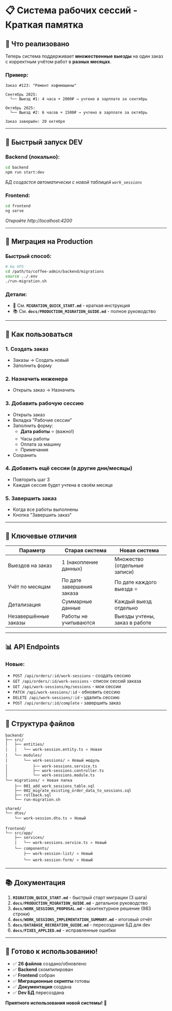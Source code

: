 # 📋 Система рабочих сессий - Краткая памятка

## 🎯 Что реализовано

Теперь система поддерживает **множественные выезды** на один заказ с корректным учётом работ в **разных месяцах**.

### Пример:

```
Заказ #123: "Ремонт кофемашины"

Сентябрь 2025:
  └── Выезд #1: 4 часа + 2000₽ → учтено в зарплате за сентябрь

Октябрь 2025:
  └── Выезд #2: 6 часов + 1500₽ → учтено в зарплате за октябрь

Заказ завершён: 20 октября
```

---

## 🚀 Быстрый запуск DEV

### Backend (локально):

```bash
cd backend
npm run start:dev
```

_БД создастся автоматически с новой таблицей `work_sessions`_

### Frontend:

```bash
cd frontend
ng serve
```

_Откройте http://localhost:4200_

---

## 🔧 Миграция на Production

### Быстрый способ:

```bash
# На VPS
cd /path/to/coffee-admin/backend/migrations
source ../.env
./run-migration.sh
```

### Детали:

- 📖 См. **`MIGRATION_QUICK_START.md`** - краткая инструкция
- 📚 См. **`docs/PRODUCTION_MIGRATION_GUIDE.md`** - полное руководство

---

## 📱 Как пользоваться

### 1. Создать заказ

- Заказы → Создать новый
- Заполнить форму

### 2. Назначить инженера

- Открыть заказ → Назначить

### 3. Добавить рабочую сессию

- Открыть заказ
- Вкладка "Рабочие сессии"
- Заполнить форму:
  - **Дата работы** ⭐ (важно!)
  - Часы работы
  - Оплата за машину
  - Примечания
- Сохранить

### 4. Добавить ещё сессии (в другие дни/месяцы)

- Повторить шаг 3
- Каждая сессия будет учтена в своём месяце

### 5. Завершить заказ

- Когда все работы выполнены
- Кнопка "Завершить заказ"

---

## 🔑 Ключевые отличия

| Параметр             | Старая система            | Новая система                 |
| -------------------- | ------------------------- | ----------------------------- |
| Выездов на заказ     | 1 (накопление данных)     | Множество (отдельные записи)  |
| Учёт по месяцам      | По дате завершения заказа | По дате каждого выезда ⭐     |
| Детализация          | Суммарные данные          | Каждый выезд отдельно         |
| Незавершённые заказы | Работы не учитываются     | Выезды учтены, заказ в работе |

---

## 📊 API Endpoints

### Новые:

- `POST /api/orders/:id/work-sessions` - создать сессию
- `GET /api/orders/:id/work-sessions` - список сессий заказа
- `GET /api/work-sessions/my/sessions` - мои сессии
- `PATCH /api/work-sessions/:id` - обновить сессию
- `DELETE /api/work-sessions/:id` - удалить сессию
- `POST /api/orders/:id/complete` - завершить заказ

---

## 📁 Структура файлов

```
backend/
├── src/
│   ├── entities/
│   │   └── work-session.entity.ts ⭐ Новая
│   └── modules/
│       └── work-sessions/ ⭐ Новый модуль
│           ├── work-sessions.service.ts
│           ├── work-sessions.controller.ts
│           └── work-sessions.module.ts
└── migrations/ ⭐ Новая папка
    ├── 001_add_work_sessions_table.sql
    ├── 002_migrate_existing_order_data_to_sessions.sql
    ├── rollback.sql
    └── run-migration.sh

shared/
└── dtos/
    └── work-session.dto.ts ⭐ Новый

frontend/
└── src/app/
    ├── services/
    │   └── work-sessions.service.ts ⭐ Новый
    └── components/
        ├── work-session-list/ ⭐ Новый
        └── work-session-form/ ⭐ Новый
```

---

## 📚 Документация

1. **`MIGRATION_QUICK_START.md`** - быстрый старт миграции (3 шага)
2. **`docs/PRODUCTION_MIGRATION_GUIDE.md`** - детальное руководство
3. **`docs/WORK_SESSIONS_PROPOSAL.md`** - архитектурное решение (983 строки)
4. **`docs/WORK_SESSIONS_IMPLEMENTATION_SUMMARY.md`** - итоговый отчёт
5. **`docs/DATABASE_RECREATION_GUIDE.md`** - пересоздание БД для dev
6. **`docs/FIXES_APPLIED.md`** - исправленные ошибки

---

## 🎊 Готово к использованию!

- ✅ **26 файлов** создано/обновлено
- ✅ **Backend** скомпилирован
- ✅ **Frontend** собран
- ✅ **Миграционные скрипты** готовы
- ✅ **Документация** создана
- ✅ **Dev БД** пересоздана

**Приятного использования новой системы!** 🚀
